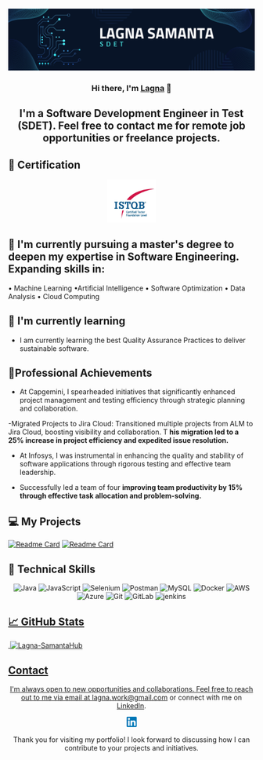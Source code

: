 
<p align="center">
  <a href="http://www.linkedin.com/in/lagna-samanta" target="_blank" rel="noreferrer">
    <img src="https://github.com/Lagna-SamantaHub/Lagna-SamantaHub/blob/main/Lagna%20Samanta%20Banner.png" alt="My banner">
  </a>
</p>

<h3 align="center">Hi there, I'm <a href="http://www.linkedin.com/in/lagna-samanta" rel="noreferrer">Lagna</a> 👋</h3>

<h2 align="center">I'm a Software Development Engineer in Test (SDET). Feel free to contact me for remote job opportunities or freelance projects. </h2>

  
## 🥇 Certification
<p align="center">
  <img src="https://github.com/Lagna-SamantaHub/Lagna-SamantaHub/blob/main/ISTQB.png" alt="Lagna | ISTQB" width="100 px"/>
</p>

## 🔭 I'm currently  pursuing a master's degree to deepen my expertise in Software Engineering. Expanding skills in:

• Machine Learning
•Artificial Intelligence
• Software Optimization 
• Data Analysis 
• Cloud Computing
  

## 🌱 I'm currently learning

- I am currently learning the best Quality Assurance Practices to deliver sustainable software.


## 🥇Professional Achievements

* At Capgemini, I spearheaded initiatives that significantly enhanced project management and testing efficiency through strategic planning and collaboration.

-Migrated Projects to Jira Cloud: Transitioned multiple projects from ALM to Jira Cloud, boosting visibility and collaboration. T
<b>his migration led to a 25% increase in project efficiency and expedited issue resolution.</b>

* At Infosys, I was instrumental in enhancing the quality and stability of software applications through rigorous testing and effective team leadership.
- Successfully led a team of four  <b> improving team productivity by 15% through effective task allocation and problem-solving.</b>



## 💻 My Projects 

[![Readme Card](https://github-readme-stats.vercel.app/api/pin/?username=Lagna-SamantaHub&repo=Guru99_BankingV1)](https://github.com/Lagna-SamantaHub/Guru99_BankingV1)
[![Readme Card](https://github-readme-stats.vercel.app/api/pin/?username=Lagna-SamantaHub&repo=PetStore_RestAssured_Automation_Tests)](https://github.com/Lagna-SamantaHub/PetStore_RestAssured_Automation_Tests)


## 💼 Technical Skills

<p align="center">
  <img src="https://img.shields.io/badge/Java-007396?style=for-the-badge&logo=java&logoColor=white" alt="Java">
  <img src="https://img.shields.io/badge/JavaScript-F7DF1E?style=for-the-badge&logo=javascript&logoColor=black" alt="JavaScript">
  <img src="https://img.shields.io/badge/Selenium-43B02A?style=for-the-badge&logo=selenium&logoColor=white" alt="Selenium">
  <img src="https://img.shields.io/badge/Postman-FF6C37?style=for-the-badge&logo=postman&logoColor=white" alt="Postman">
  <img src="https://img.shields.io/badge/MySQL-4479A1?style=for-the-badge&logo=mysql&logoColor=white" alt="MySQL">
  <img src="https://img.shields.io/badge/Docker-2496ED?style=for-the-badge&logo=docker&logoColor=white" alt="Docker">
  <img src="https://img.shields.io/badge/AWS-232F3E?style=for-the-badge&logo=amazon-aws&logoColor=white" alt="AWS">
  <img src="https://img.shields.io/badge/Azure-0089D6?style=for-the-badge&logo=microsoft-azure&logoColor=white" alt="Azure">
  <img src="https://img.shields.io/badge/Git-F05032?style=for-the-badge&logo=git&logoColor=white" alt="Git">
  <img src="https://img.shields.io/badge/GitLab-FCA121?style=for-the-badge&logo=gitlab&logoColor=white" alt="GitLab">
  <img src="https://www.vectorlogo.zone/logos/jenkins/jenkins-icon.svg" alt="jenkins" width="40" height="40"/> </a> <a href="https://www.linux.org/" target="_blank" rel="noreferrer"> 
</p>

## 📈 GitHub Stats 

<p>&nbsp;<img align="center" src="https://github-readme-stats.vercel.app/api?username=Lagna-SamantaHub&show_icons=true&locale=en" alt="Lagna-SamantaHub" /></p>

## Contact

<p align="center">I'm always open to new opportunities and collaborations. Feel free to reach out to me via email at <a href="mailto:lagna.work@gmail.com">lagna.work@gmail.com</a> or connect with me on <a href="http://www.linkedin.com/in/lagna-samanta">LinkedIn</a>.</p>

  <p align="center">
  <a href="http://www.linkedin.com/in/lagna-samanta">
    <img src="https://github.com/Lagna-SamantaHub/Lagna-SamantaHub/blob/main/LinkedinImg.png" alt="Lagna Samanta| LinkedIn" width="21px"/>
  </a>
 
</p>

<p align="center">Thank you for visiting my portfolio! I look forward to discussing how I can contribute to your projects and initiatives.</p>
